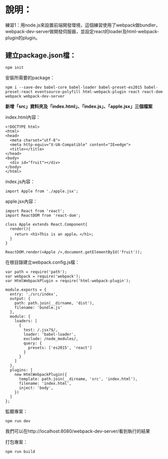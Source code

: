 說明：
===

練習1：用node.js來設置前端開發環境，這個練習使用了webpack做bundler，webpack-dev-server做開發伺服器，並設定react的loader及html-webpack-plugin的plugin。

建立package.json檔：
----------------

    npm init


安裝所需要的package：

    npm i --save-dev babel-core babel-loader babel-preset-es2015 babel-preset-react eventsource-polyfill html-webpack-plugin react react-dom webpack webpack-dev-server
**新增「src」資料夾及「index.html」、「index.js」、「apple.jsx」三個檔案**


index.html內容：

    <!DOCTYPE html>
    <html>
    <head>
      <meta charset="utf-8">
      <meta http-equiv="X-UA-Compatible" content="IE=edge">
      <title></title>
    </head>
    <body>
      <div id="fruit"></div>
    </body>
    </html>

index.js內容：

    import Apple from './apple.jsx';


apple.jsx內容：

    import React from 'react';
    import ReactDOM from 'react-dom';
    
    class Apple extends React.Component{
      render(){
        return <h1>This is an apple。</h1>;
      }
    }
    
    ReactDOM.render(<Apple />,document.getElementById('fruit'));


在根目錄建立webpack.config.js檔：

    var path = require('path');
    var webpack = require('webpack');
    var HtmlWebpackPlugin = require('html-webpack-plugin');
    
    module.exports = {
      entry: './src/index',
      output: {
        path: path.join(__dirname, 'dist'),
        filename: 'bundle.js'
      },
      module: {
        loaders: [
          {
            test: /.jsx?$/,
            loader: 'babel-loader',
            exclude: /node_modules/,
            query: {
              presets: ['es2015', 'react']
            }
          }
        ]
      },
      plugins: [
        new HtmlWebpackPlugin({
          template: path.join(__dirname, 'src', 'index.html'),
          filename: 'index.html',
          inject: 'body',
        })
      ]
    };


監聽專案：

    npm run dev

我們可以在http://localhost:8080/webpack-dev-server/看到執行的結果


打包專案：

    npm run build

